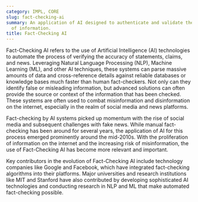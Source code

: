 ```yaml
---
category: IMPL, CORE
slug: fact-checking-ai
summary: An application of AI designed to authenticate and validate the truthfulness
  of information.
title: Fact-Checking AI
---
```


Fact-Checking AI refers to the use of Artificial Intelligence (AI) technologies to automate the process of verifying the accuracy of statements, claims, and news. Leveraging Natural Language Processing (NLP), Machine Learning (ML), and other AI techniques, these systems can parse massive amounts of data and cross-reference details against reliable databases or knowledge bases much faster than human fact-checkers. Not only can they identify false or misleading information, but advanced solutions can often provide the source or context of the information that has been checked. These systems are often used to combat misinformation and disinformation on the internet, especially in the realm of social media and news platforms.

Fact-checking by AI systems picked up momentum with the rise of social media and subsequent challenges with fake news. While manual fact-checking has been around for several years, the application of AI for this process emerged prominently around the mid-2010s. With the proliferation of information on the internet and the increasing risk of misinformation, the use of Fact-Checking AI has become more relevant and important.

Key contributors in the evolution of Fact-Checking AI include technology companies like Google and Facebook, which have integrated fact-checking algorithms into their platforms. Major universities and research institutions like MIT and Stanford have also contributed by developing sophisticated AI technologies and conducting research in NLP and ML that make automated fact-checking possible.